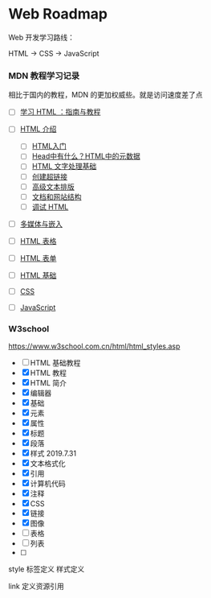 # Web Roadmap



Web 开发学习路线：



HTML -> CSS -> JavaScript





### MDN  教程学习记录



相比于国内的教程，MDN 的更加权威些。就是访问速度差了点



- [ ] [学习 HTML ：指南与教程](https://developer.mozilla.org/zh-CN/docs/Learn/HTML)
- [ ] [HTML 介绍](https://developer.mozilla.org/zh-CN/docs/Learn/HTML/Introduction_to_HTML)
  - [ ] [HTML入门](https://developer.mozilla.org/zh-CN/docs/Learn/HTML/Introduction_to_HTML/Getting_started)
  - [ ] [Head中有什么？HTML中的元数据](https://developer.mozilla.org/zh-CN/docs/Learn/HTML/Introduction_to_HTML/The_head_metadata_in_HTML)
  - [ ] [HTML 文字处理基础 ](https://developer.mozilla.org/zh-CN/docs/Learn/HTML/Introduction_to_HTML/HTML_text_fundamentals)
  - [ ] [创建超链接](https://developer.mozilla.org/zh-CN/docs/Learn/HTML/Introduction_to_HTML/Creating_hyperlinks)
  - [ ] [高级文本排版](https://developer.mozilla.org/zh-CN/docs/Learn/HTML/Introduction_to_HTML/Advanced_text_formatting)
  - [ ] [文档和网站结构](https://developer.mozilla.org/zh-CN/docs/Learn/HTML/Introduction_to_HTML/Document_and_website_structure)
  - [ ] [调试 HTML](https://developer.mozilla.org/zh-CN/docs/Learn/HTML/Introduction_to_HTML/Debugging_HTML)
- [ ] [多媒体与嵌入](https://developer.mozilla.org/zh-CN/docs/Learn/HTML/Multimedia_and_embedding)
- [ ] [HTML 表格](https://developer.mozilla.org/zh-CN/docs/Learn/HTML/Tables)
- [ ] [HTML 表单](https://developer.mozilla.org/zh-CN/docs/Learn/HTML/Forms_and_buttons)
- [ ] [HTML 基础](https://developer.mozilla.org/zh-CN/docs/Learn/Getting_started_with_the_web/HTML_basics)
- [ ] [CSS ](https://developer.mozilla.org/zh-CN/docs/Learn/CSS)
- [ ] [JavaScript](https://developer.mozilla.org/zh-CN/docs/Learn/JavaScript) 



### W3school  

https://www.w3school.com.cn/html/html_styles.asp

- [ ] HTML 基础教程
- [x] HTML 教程
- [x] HTML 简介
- [x] 编辑器
- [x] 基础
- [x] 元素
- [x] 属性
- [x] 标题
- [x] 段落
- [x] 样式 2019.7.31
- [x] 文本格式化 
- [x] 引用
- [x] 计算机代码
- [x] 注释
- [x] CSS
- [x] 链接
- [x] 图像
- [ ] 表格
- [ ] 列表
- [ ] 



style 标签定义 样式定义

link 定义资源引用



